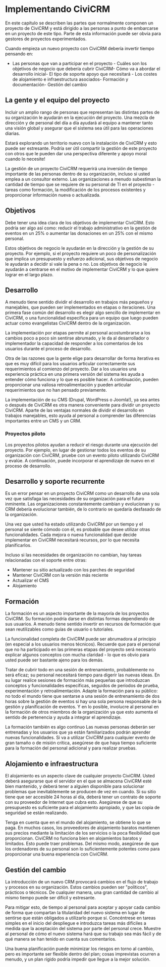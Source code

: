 Implementando CiviCRM 
========================

En este capítulo se describen las partes que normalmente componen un proyecto de CiviCRM y está dirigido a las personas a punto de embarcarse en un proyecto de este tipo. Parte de esta información puede ser obvia para gestores de proyectos experimentados.

Cuando empieza un nuevo proyecto con CiviCRM debería invertir tiempo pensando en:

- Las personas que van a participar en el proyecto   - Cuáles son los objetivos de negocio que debería cubrir CiviCRM- Cómo va a abordar el desarrollo inicial- El tipo de soporte apoyo que necesitará   - Los costes de alojamiento e infraestructura asociados- Formación y documentación- Gestión del cambio

La gente y el equipo del proyecto 
---------------------------

Incluir un amplio rango de personas que representan las distintas partes de su organización le ayudarán en la ejecución del proyecto. Una mezcla de dirección y de personal del día a día ayudará al equipo a mantener tanto una visión global y asegurar que el sistema sea útil para las operaciones diarias.

Estará explorando un territorio nuevo con la instalación de CiviCRM y esto puede ser estresante. Podría ser útil compartir la gestión de este proyecto con otros que le pueden dar una perspectiva diferente y apoyo moral cuando lo necesite!

La gestión de un proyecto CiviCRM requerirá una inversión de tiempo importante de las personas dentro de su organización, incluso si usted emplea a un consultor externo. Las organizaciones a menudo subestiman la cantidad de tiempo que se requiere de su personal de TI en el proyecto - tareas como formación, la modificación de los procesos existentes y proporcionar información nueva o actualizada.

Objetivos
-----

Debe tener una idea clara de los objetivos de implementar CiviCRM. Esto podría ser algo así como: reducir el trabajo administrativo en la gestión de eventos en un 25% o aumentar las donaciones en un 25% con el mismo personal.

Estos objetivos de negocio le ayudarán en la dirección y la gestión de su proyecto. Por ejemplo, si el proyecto requiere un poco de personalización que implica un presupuesto y esfuerzo adicional, sus objetivos de negocio le ayudarán a decidir si vale la pena o no. Los objetivos de negocio le ayudarán a centrarse en el motivo de implementar CiviCRM y lo que quiere lograr en el largo plazo.

Desarrollo
-------------

A menudo tiene sentido dividir el desarrollo en trabajos más pequeños y manejables, que pueden ser implementados en etapas o iteraciones. Una primera fase común del desarrollo es elegir algo sencillo de implementar en CiviCRM, o una funcionalidad específica para un equipo que luego pueden actuar como evangelistas CiviCRM dentro de la organización.

La implementación por etapas permite al personal acostumbrarse a los cambios poco a poco sin sentirse abrumado, y le da al desarrollador o implementador la capacidad de responder a los comentarios de los usuarios durante el proceso de desarrollo.

Otra de las razones que la gente elige para desarrollar de forma iterativa es que es muy difícil para los usuarios articular correctamente sus requerimientos al comienzo del proyecto. Dar a los usuarios una experiencia práctica en una primera versión del sistema les ayuda a entender cómo funciona y lo que es posible hacer. A continuación, pueden proporcionar una valiosa retroalimentación y pueden articular requerimientos que no han pensado previamente.

La implementación de su CMS (Drupal, WordPress o Joomla!), ya sea antes o después de CiviCRM es otra manera conveniente para dividir un proyecto CiviCRM. Aparte de las ventajas normales de dividir el desarrollo en trabajos manejables, esto ayuda al personal a comprender las diferencias importantes entre un CMS y un CRM.

### Proyectos piloto

Los proyectos pilotos ayudan a reducir el riesgo durante una ejecución del proyecto. Por ejemplo, en lugar de gestionar todos los eventos de su organización con CiviCRM, pruebe con un evento piloto utilizando CiviCRM y evalúe. A continuación, puede incorporar el aprendizaje de nuevo en el proceso de desarrollo.

Desarrollo y soporte recurrente
-------------------------------

Es un error pensar en un proyecto CiviCRM como un desarrollo de una sola vez que satisfaga las necesidades de su organización para el futuro inminente. Las organizaciones constantemente cambian y evolucionan y su CRM debería evolucionar también, de lo contrario se quedaría desfasado de la organización.

Una vez que usted ha estado utilizando CiviCRM por un tiempo y el personal se siente cómodo con él, es probable que desee utilizar otras funcionalidades.
Cada mejora o nueva funcionalidad que decide implementar en CiviCRM necesitará recursos, por lo que necesita planificarlos.

Incluso si las necesidades de organización no cambian, hay tareas relacionadas con el soporte entre otras:

- Mantener su sitio actualizado con los parches de seguridad 
- Mantener CiviCRM con la versión más reciente
- Actualizar el CMS 
- Alojamiento

Formación
---------

La formación es un aspecto importante de la mayoría de los proyectos CiviCRM. Su formación podría darse en distintas formas dependiendo de sus usuarios. A menudo tiene sentido invertir en recursos de formación que sean reutilizables como guías de usuario o tutoriales.

La funcionalidad completa de CiviCRM puede ser abrumadora al principio (en especial a los usuarios menos técnicos). Recuerde que para el personal que no ha participado en las primeras etapas del proyecto será necesario explicar algunos conceptos con mucha claridad - lo que es obvio para usted puede ser bastante ajeno para los demás.

Tratar de cubrir todo en una sesión de entrenamiento, probablemente no será eficaz; su personal necesitará tiempo para digerir las nuevas ideas. En su lugar realice sesiones de formación más pequeñas que introduzcan conceptos y funcionalidades específicas, seguidos de períodos de prueba, experimentación y retroalimentación.
Adapte la formación para su público: no todo el mundo tiene que sentarse a una sesión de entrenamiento de dos horas sobre la gestión de eventos si hay una sola persona responsable de la gestión y planificación de eventos. Y en lo posible, involucre al personal en la formación de otros miembros de la organización ya que esto aumenta el sentido de pertenencia y ayuda a integrar el aprendizaje.

La formación también es algo continuo Las nuevas personas deberán ser entrenadas y los usuarios que ya están familiarizados podrán aprender nuevas funcionalidades. Si va a utilizar CiviCRM para cualquier evento de gran tamaño o de misión crítica, asegúrese de que haya tiempo suficiente para la formación del personal adicional y para realizar pruebas.

Alojamiento e infraestructura 
--------------------------

El alojamiento es un aspecto clave de cualquier proyecto CiviCRM. Usted deberá asegurarse que el servidor en el que se almacena CiviCRM esté bien mantenido, y deberá tener a alguien disponible para solucionar problemas que inevitablemente se producen de vez en cuando. Si su sitio tiene que ser accesible 24 horas al día, deberá tener un contrato de soporte con su proveedor de Internet que cubra esto. Asegúrese de que su presupuesto es suficiente para el alojamiento apropiado, y que las copia de seguridad se están realizando.

Tenga en cuenta que en el mundo del alojamiento, se obtiene lo que se paga. En muchos casos, los proveedores de alojamiento baratos mantienen sus precios mediante la limitación de los servicios o la poca flexibilidad que proporcionan. CiviCRM no funciona bien en alojamientos baratos y limitados. Esto puede traer problemas. Del mismo modo, asegúrese de que los ordenadores de su personal son lo suficientemente potentes como para proporcionar una buena experiencia con CiviCRM.

Gestión del cambio
-----------------

La introducción de un nuevo CRM provocará cambios en el flujo de trabajo y procesos en su organización. Estos cambios pueden ser "políticos", prácticos o técnicos. De cualquier manera, una gran cantidad de cambio al mismo tiempo puede ser difícil y estresante.

Para mitigar esto, de tiempo al personal para aceptar y apoyar cada cambio de forma que compartan la titularidad del nuevo sistema en lugar de sentirse que están obligados a utilizarlo porque sí. Concéntrese en tareas simples en el inicio del despliegue e introduzca tareas más difíciles a medida que la aceptación del sistema por parte del personal crece. Muestre al personal de cómo el nuevo sistema hará que su trabajo sea más fácil y de qué manera se han tenido en cuenta sus comentarios.

Una buena planificación puede minimizar los riesgos en torno al cambio, pero es importante ser flexible dentro del plan; cosas imprevistas ocurren a menudo, y un plan rígido podría impedir que llegue a la mejor solución.